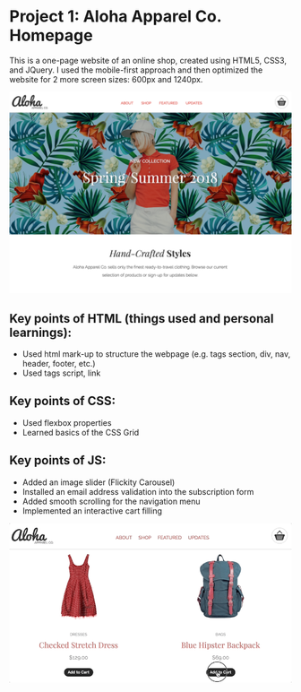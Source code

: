 # Project 1: Aloha Apparel Co. Homepage

This is a one-page website of an online shop, created using HTML5, CSS3, and JQuery. I used the mobile-first approach and then optimized the website for 2 more screen sizes: 600px and 1240px. 

![alt text](/images/for-readme/screenshot-alohapage.png "Screen shot of the project")

## Key points of HTML (things used and personal learnings):
* Used html mark-up to structure the webpage (e.g. tags section, div, nav, header, footer, etc.)
* Used tags script, link

## Key points of CSS:
* Used flexbox properties
* Learned basics of the CSS Grid

## Key points of JS:
* Added an image slider (Flickity Carousel)
* Installed an email address validation into the subscription form
* Added smooth scrolling for the navigation menu
* Implemented an interactive cart filling

![alt text](/images/for-readme/aloha-gif.gif "A gif of the interactive cart filling")